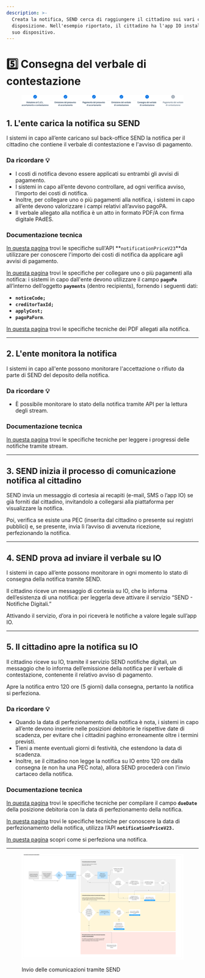 ```yaml
---
description: >-
  Creata la notifica, SEND cerca di raggiungere il cittadino sui vari canali a
  disposizione. Nell'esempio riportato, il cittadino ha l'app IO installata sul
  suo dispositivo.
---
```


# 5️⃣ Consegna del verbale di contestazione

<figure><img src=".gitbook/assets/image (8).png" alt="Sezione 5 di 6: Consegna del verbale di contestazione"><figcaption></figcaption></figure>

## 1. L'ente carica la notifica su SEND

I sistemi in capo all’ente caricano sul back-office SEND la notifica per il cittadino che contiene il verbale di contestazione e l'avviso di pagamento.

### Da ricordare 💡&#x20;

* I costi di notifica devono essere applicati su entrambi gli avvisi di pagamento.
* I sistemi in capo all’ente devono controllare, ad ogni verifica avviso, l’importo dei costi di notifica.
* Inoltre, per collegare uno o più pagamenti alla notifica, i sistemi in capo all’ente devono valorizzare i campi relativi all’avviso pagoPA.
* Il verbale allegato alla notifica è un atto in formato PDF/A con firma digitale PAdES.&#x20;

### Documentazione tecnica&#x20;

[In questa pagina](https://developer.pagopa.it/send/api#/send/api/operations/retrieveNotificationPriceV23) trovi le specifiche sull'API **`notificationPriceV23`**da utilizzare per conoscere l'importo dei costi di notifica da applicare agli avvisi di pagamento.&#x20;

[In questa pagina](https://developer.pagopa.it/send/api#/send/api/operations/sendNewNotificationV23) trovi le specifiche per collegare uno o più pagamenti alla notifica: i sistemi in capo dall'ente devono utilizzare il campo **`pagoPa`** all’interno dell’oggetto **`payments`** (dentro recipients), fornendo i seguenti dati:&#x20;

* **`noticeCode;`**&#x20;
* **`creditorTaxId;`**&#x20;
* **`applyCost;`**&#x20;
* **`pagoPaForm`**.

[In questa pagina](https://docs.pagopa.it/manuale-operativo/piattaforma-notifiche-digitali-manuale-operativo/il-processo-di-notificazione/specifiche-tecniche-dei-pdf-allegati-alla-notifica) trovi le specifiche tecniche dei PDF allegati alla notifica.

***

## 2. L'ente monitora la notifica

I sistemi in capo all'ente possono monitorare l'accettazione o rifiuto da parte di SEND del deposito della notifica.

### Da ricordare 💡&#x20;

* È possibile monitorare lo stato della notifica tramite API per la lettura degli stream.

### Documentazione tecnica&#x20;

[In questa pagina](https://developer.pagopa.it/send/api#/send/api/operations/consumeEventStream) trovi le specifiche tecniche per leggere i progressi delle notifiche tramite stream.

***

## 3. SEND inizia il processo di comunicazione notifica al cittadino

SEND invia un messaggio di cortesia ai recapiti (e-mail, SMS o l’app IO) se già forniti dal cittadino, invitandolo a collegarsi alla piattaforma per visualizzare la notifica.

Poi, verifica se esiste una PEC (inserita dal cittadino o presente sui registri pubblici) e, se presente, invia lì l’avviso di avvenuta ricezione, perfezionando la notifica.

***

## 4. SEND prova ad inviare il verbale su IO&#x20;

I sistemi in capo all’ente possono monitorare in ogni momento lo stato di consegna della notifica tramite SEND.

Il cittadino riceve un messaggio di cortesia su IO, che lo informa dell’esistenza di una notifica: per leggerla deve attivare il servizio “SEND - Notifiche Digitali.”

Attivando il servizio, d’ora in poi riceverà le notifiche a valore legale sull’app IO.

***

## 5. Il cittadino apre la notifica su IO

Il cittadino riceve su IO, tramite il servizio SEND notifiche digitali, un messaggio che lo informa dell’emissione della notifica per il verbale di contestazione, contenente il relativo avviso di pagamento.

Apre la notifica entro 120 ore (5 giorni) dalla consegna, pertanto la notifica si perfeziona.

### Da ricordare 💡&#x20;

* Quando la data di perfezionamento della notifica è nota, i sistemi in capo all’ente devono inserire nelle posizioni debitorie le rispettive date di scadenza, per evitare che i cittadini paghino erroneamente oltre i termini previsti.
* Tieni a mente eventuali giorni di festività, che estendono la data di scadenza.
* Inoltre, se il cittadino non legge la notifica su IO entro 120 ore dalla consegna (e non ha una PEC nota), allora SEND procederà con l’invio cartaceo della notifica.

### Documentazione tecnica&#x20;

[In questa pagina](https://docs.pagopa.it/sanp/appendici/primitive#pagetpayment-1) trovi le specifiche tecniche per compilare il campo **`dueDate`** della posizione debitoria con la data di perfezionamento della notifica.

[In questa pagina](https://developer.pagopa.it/send/api#/send/api/operations/retrieveNotificationPriceV23) trovi le specifiche tecniche per conoscere la data di perfezionamento della notifica, utilizza l’API **`notificationPriceV23.`**&#x20;

[In questa pagina](https://notifichedigitali.pagopa.it/perfezionamento) scopri come si perfeziona una notifica.

***

<figure><img src=".gitbook/assets/Diagramma SEND (1).jpg" alt="Un diagramma che spiega il processo di invio di una comunicazione tramite SEND"><figcaption><p>Invio delle comunicazioni tramite SEND</p></figcaption></figure>
